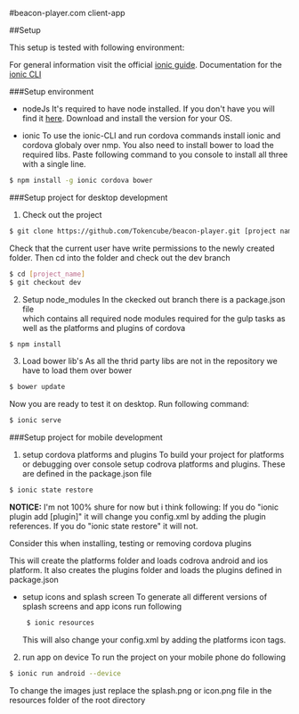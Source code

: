 #beacon-player.com client-app

##Setup

This setup is tested with following environment:


For general information visit the official [ionic guide](http://ionicframework.com/docs/guide/).
Documentation for the [ionic CLI](https://github.com/driftyco/ionic-cli)

###Setup environment 

- nodeJs
It's required to have node installed. If you don't have you will find it [here](https://nodejs.org/en/download/).
Download and install the version for your OS.

- ionic
To use the ionic-CLI and run cordova commands install ionic and cordova globaly over nmp.
You also need to install bower to load the required libs. Paste following command to you console to install all three with a single line.
```bash
$ npm install -g ionic cordova bower
```
###Setup project for desktop development

1. Check out the project
  ```bash
  $ git clone https://github.com/Tokencube/beacon-player.git [project name]
  ```
  Check that the current user have write permissions to the newly created folder.
  Then cd into the folder and check out the dev branch
  ```bash
  $ cd [project_name]
  $ git checkout dev
  ```

2. Setup node_modules 
  In the ckecked out branch there is a package.json file  
  which contains all required node modules required for the gulp tasks as well   as the platforms and plugins of cordova 
  ```bash
  $ npm install
  ```
  
3. Load bower lib's
  As all the thrid party libs are not in the repository we have to load them over bower
  ```bash
  $ bower update
  ```
  Now you are ready to test it on desktop. Run following command:
  ```bash
  $ ionic serve
  ```
  
###Setup project for mobile development

1. setup cordova platforms and plugins
  To build your project for platforms or debugging over console setup codrova platforms and plugins.
  These are defined in the package.json file
  ```bash
  $ ionic state restore
  ```
  
  **NOTICE:**
  I'm not 100% shure for now but i think following:
  If you do "ionic plugin add [plugin]" it will change you config.xml by adding the plugin references.
  If you do "ionic state restore" it will not. 
  
  Consider this when installing, testing or removing cordova plugins
  
  
  
  This will create the platforms folder and loads codrova android and ios platform.
  It also creates the plugins folder and loads the plugins defined in package.json  
  
  - setup icons and splash screen
    To generate all different versions of splash screens and app icons run following
    ```bash
     $ ionic resources
     ```
     This will also change your config.xml by adding the platforms icon tags. 
     
2. run app on device
  To run the project on your mobile phone do following
  ```bash
  $ ionic run android --device
  ```
  
  To change the images just replace the splash.png or icon.png file in the resources folder of the root directory










